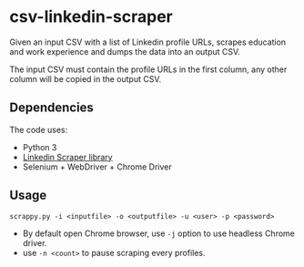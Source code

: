 # csv-linkedin-scraper

Given an input CSV with a list of Linkedin profile URLs, scrapes education and work experience and dumps the data into an output CSV.

The input CSV must contain the profile URLs in the first column, any other column will be copied in the output CSV.

## Dependencies

The code uses:
- Python 3
- [Linkedin Scraper library](https://github.com/joeyism/linkedin_scraper/tree/master/linkedin_scraper)
- Selenium + WebDriver + Chrome Driver

## Usage

`scrappy.py -i <inputfile> -o <outputfile> -u <user> -p <password>`

- By default open Chrome browser, use `-j` option to use headless Chrome driver.
- use `-n <count>` to pause scraping every **<count>** profiles.
